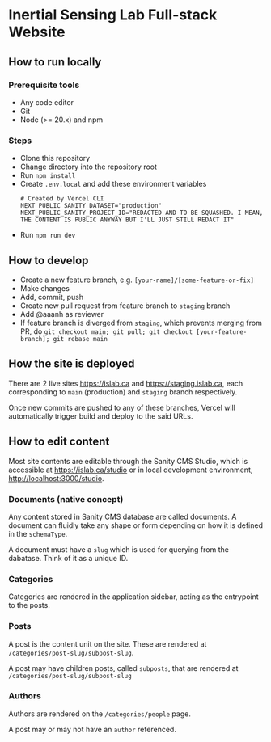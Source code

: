 # Inertial Sensing Lab Full-stack Website

## How to run locally

### Prerequisite tools

- Any code editor
- Git
- Node (>= 20.x) and npm

### Steps

- Clone this repository
- Change directory into the repository root
- Run `npm install`
- Create `.env.local` and add these environment variables
  ```
  # Created by Vercel CLI
  NEXT_PUBLIC_SANITY_DATASET="production"
  NEXT_PUBLIC_SANITY_PROJECT_ID="REDACTED AND TO BE SQUASHED. I MEAN, THE CONTENT IS PUBLIC ANYWAY BUT I'LL JUST STILL REDACT IT"

  ```
- Run `npm run dev`

## How to develop

- Create a new feature branch, e.g. `[your-name]/[some-feature-or-fix]`
- Make changes
- Add, commit, push
- Create new pull request from feature branch to `staging` branch
- Add @aaanh as reviewer
- If feature branch is diverged from `staging`, which prevents merging from PR, do `git checkout main; git pull; git checkout [your-feature-branch]; git rebase main`

## How the site is deployed

There are 2 live sites <https://islab.ca> and <https://staging.islab.ca>, each corresponding to `main` (production) and `staging` branch respectively.

Once new commits are pushed to any of these branches, Vercel will automatically trigger build and deploy to the said URLs.

## How to edit content

Most site contents are editable through the Sanity CMS Studio, which is accessible at <https://islab.ca/studio> or in local development environment, <http://localhost:3000/studio>.

### Documents (native concept)

Any content stored in Sanity CMS database are called documents. A document can fluidly take any shape or form depending on how it is defined in the `schemaType`.

A document must have a `slug` which is used for querying from the dabatase. Think of it as a unique ID.

### Categories

Categories are rendered in the application sidebar, acting as the entrypoint to the posts.

### Posts

A post is the content unit on the site. These are rendered at `/categories/post-slug/subpost-slug`.

A post may have children posts, called `subposts`, that are rendered at `/categories/post-slug/subpost-slug`

### Authors

Authors are rendered on the `/categories/people` page.

A post may or may not have an `author` referenced.
